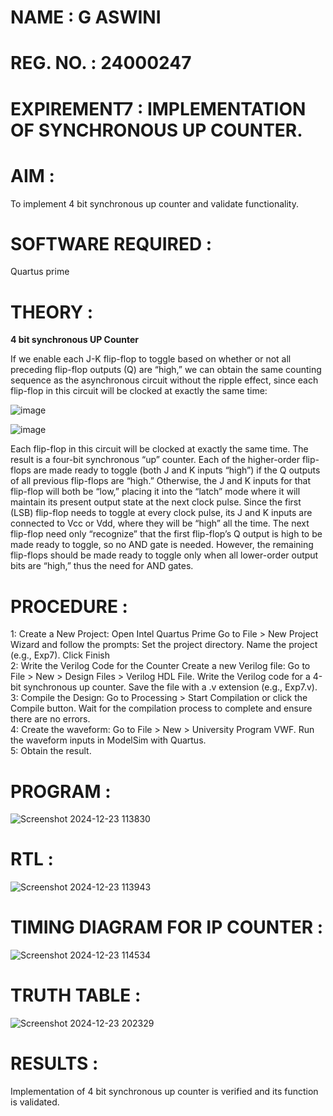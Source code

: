# NAME : G ASWINI
# REG. NO. : 24000247
# EXPIREMENT7 :  IMPLEMENTATION OF SYNCHRONOUS UP COUNTER.

# AIM :

To implement 4 bit synchronous up counter and validate functionality.

# SOFTWARE REQUIRED :

Quartus prime

# THEORY :

**4 bit synchronous UP Counter**

If we enable each J-K flip-flop to toggle based on whether or not all preceding flip-flop outputs (Q) are “high,” we can obtain the same counting sequence as the asynchronous circuit without the ripple effect, since each flip-flop in this circuit will be clocked at exactly the same time:

![image](https://github.com/naavaneetha/SYNCHRONOUS-UP-COUNTER/assets/154305477/d5db3fa0-e413-404c-b80e-b2f39d82e7e8)


![image](https://github.com/naavaneetha/SYNCHRONOUS-UP-COUNTER/assets/154305477/52cb61eb-d04b-442d-810c-31185a68410b)

Each flip-flop in this circuit will be clocked at exactly the same time.
The result is a four-bit synchronous “up” counter. Each of the higher-order flip-flops are made ready to toggle (both J and K inputs “high”) if the Q outputs of all previous flip-flops are “high.”
Otherwise, the J and K inputs for that flip-flop will both be “low,” placing it into the “latch” mode where it will maintain its present output state at the next clock pulse.
Since the first (LSB) flip-flop needs to toggle at every clock pulse, its J and K inputs are connected to Vcc or Vdd, where they will be “high” all the time.
The next flip-flop need only “recognize” that the first flip-flop’s Q output is high to be made ready to toggle, so no AND gate is needed.
However, the remaining flip-flops should be made ready to toggle only when all lower-order output bits are “high,” thus the need for AND gates.

# PROCEDURE :

1: Create a New Project:
 Open Intel Quartus Prime
 Go to File > New Project Wizard and follow the prompts:
 Set the project directory.
 Name the project (e.g., Exp7).
 Click Finish       
2: Write the Verilog Code for the Counter
 Create a new Verilog file:
 Go to File > New > Design Files > Verilog HDL File.
 Write the Verilog code for a 4-bit synchronous up counter.
 Save the file with a .v extension (e.g., Exp7.v).         
3: Compile the Design:
 Go to Processing > Start Compilation or click the Compile button.
 Wait for the compilation process to complete and ensure there are no errors.         
4: Create the waveform:
 Go to File > New > University Program VWF.
 Run the waveform inputs in ModelSim with Quartus.           
5: Obtain the result.

# PROGRAM : 

![Screenshot 2024-12-23 113830](https://github.com/user-attachments/assets/0d68d513-4bce-4ed1-a442-bcebfcee4f91)

# RTL :

![Screenshot 2024-12-23 113943](https://github.com/user-attachments/assets/71778ad5-543c-46e0-8cb9-fc1e9ba7dce2)

# TIMING DIAGRAM FOR IP COUNTER :

![Screenshot 2024-12-23 114534](https://github.com/user-attachments/assets/f789a66f-188f-4cd9-bbac-3d3a87c4cdd7)

# TRUTH TABLE  :

![Screenshot 2024-12-23 202329](https://github.com/user-attachments/assets/cb15443f-a807-40e1-a8a1-b5024976b5d5)

# RESULTS :

 Implementation of 4 bit synchronous up counter is verified and its function is validated.
